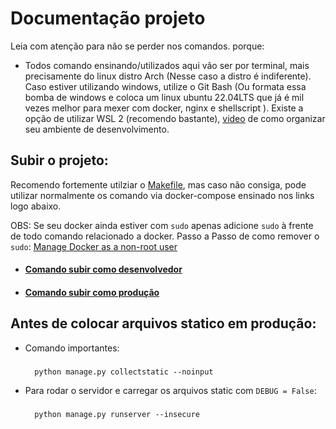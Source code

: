 # Documentação projeto
Leia com atenção para não se perder nos comandos. porque:
- Todos comando ensinando/utilizados aqui vão ser por terminal, mais precisamente do linux distro Arch (Nesse caso a distro é indiferente). Caso estiver utilizando windows, utilize o Git Bash (Ou formata essa bomba de windows e coloca um linux ubuntu 22.04LTS que já é mil vezes melhor para mexer com docker, nginx e shellscript ). Existe a opção de utilizar WSL 2 (recomendo bastante), [video](https://youtu.be/sjrW74Hx5Po?si=4dxIjNW7zQGszeNV) de como organizar seu ambiente de desenvolvimento.

## Subir o projeto:
Recomendo fortemente utilziar o [Makefile](https://www.gnu.org/software/make/manual/make.html), mas caso não consiga, pode utilizar normalmente os comando via docker-compose ensinado nos links logo abaixo.

OBS: Se seu docker ainda estiver com `sudo` apenas adicione `sudo` à frente de todo comando relacionado a docker. Passo a Passo de como remover o `sudo`: [Manage Docker as a non-root user](https://docs.docker.com/engine/install/linux-postinstall/)
 
- #### [Comando subir como desenvolvedor](https://github.com/ItaloMiguel/todo-list/tree/master/doc/command_dev.md)

- #### [Comando subir como produção](https://github.com/ItaloMiguel/todo-list/tree/master/doc/command_pord.md)

## Antes de colocar arquivos statico em produção:
- Comando importantes:
    ###
        python manage.py collectstatic --noinput
- Para rodar o servidor e carregar os arquivos static com `DEBUG = False`:
    ###
        python manage.py runserver --insecure
